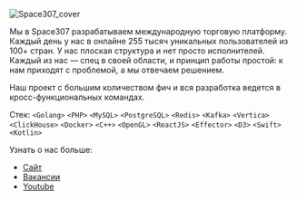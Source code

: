 ![Space307_cover](https://github.com/space307/.github/assets/97600169/245c1a78-ad4f-4c96-9093-683ad40e3af3)

Мы в Space307 разрабатываем международную торговую платформу. Каждый день у нас в онлайне 255 тысяч уникальных пользователей из 100+ стран. У нас плоская структура и нет просто исполнителей. Каждый из нас — спец в своей области, и принцип работы простой: к нам приходят с проблемой, а мы отвечаем решением.

Наш проект с большим количеством фич и вся разработка ведется в кросс-функциональных командах.

Стек:
`<Golang>` `<PHP>` `<MySQL>` `<PostgreSQL>` `<Redis>` `<Kafka>` `<Vertica>` `<ClickHouse>` `<Docker>` `<C++>` `<OpenGL>` `<ReactJS>` `<Effector>` `<D3>` `<Swift>` `<Kotlin>`

Узнать о нас больше:
- [Сайт](https://space307.com)
- [Вакансии](https://space307.team)
- [Youtube](https://www.youtube.com/@Space307)
